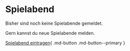 # Spielabend

Bisher sind noch keine Spielabende gemeldet.

Gern kannst du neue Spielabende melden.


[Spielabend eintragen](https://docs.google.com/forms/d/e/1FAIpQLSdKcUtD8SynHjB7X-ITrudSGMqNvi_XcgYzIAZaO1iyqjA3bg/viewform?usp=sf_link){ .md-button .md-button--primary }